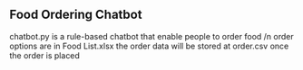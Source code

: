 ## Food Ordering Chatbot
chatbot.py is a rule-based chatbot that enable people to order food /n
order options are in Food List.xlsx
the order data will be stored at order.csv once the order is placed
